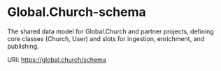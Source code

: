 # Global.Church-schema 

The shared data model for Global.Church and partner projects, defining core classes (Church, User) and slots for ingestion, enrichment, and publishing.


URI: https://global.church/schema

